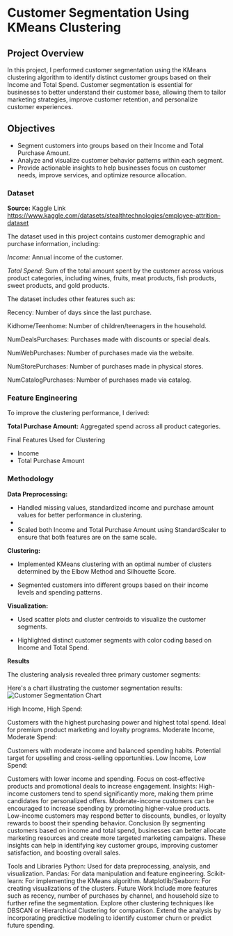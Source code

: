 # Customer Segmentation Using KMeans Clustering

## Project Overview

In this project, I performed customer segmentation using the KMeans clustering algorithm to identify distinct customer groups based on their Income and Total Spend. Customer segmentation is essential for businesses to better understand their customer base, allowing them to tailor marketing strategies, improve customer retention, and personalize customer experiences.

## Objectives

- Segment customers into groups based on their Income and Total Purchase Amount.
- Analyze and visualize customer behavior patterns within each segment.
- Provide actionable insights to help businesses focus on customer needs, improve services, and optimize resource allocation.

### Dataset

**Source:** Kaggle Link https://www.kaggle.com/datasets/stealthtechnologies/employee-attrition-dataset

The dataset used in this project contains customer demographic and purchase information, including:

_Income:_ Annual income of the customer.

_Total Spend:_ Sum of the total amount spent by the customer across various product categories, including wines, fruits, meat products, fish products, sweet products, and gold products.

The dataset includes other features such as:

Recency: Number of days since the last purchase.

Kidhome/Teenhome: Number of children/teenagers in the household.

NumDealsPurchases: Purchases made with discounts or special deals.

NumWebPurchases: Number of purchases made via the website.

NumStorePurchases: Number of purchases made in physical stores.

NumCatalogPurchases: Number of purchases made via catalog.

### Feature Engineering

To improve the clustering performance, I derived:

**Total Purchase Amount:** Aggregated spend across all product categories.

Final Features Used for Clustering

- Income
- Total Purchase Amount
  
### Methodology

**Data Preprocessing:**

- Handled missing values, standardized income and purchase amount values for better performance in clustering.
- 
- Scaled both Income and Total Purchase Amount using StandardScaler to ensure that both features are on the same scale.
  
**Clustering:**

- Implemented KMeans clustering with an optimal number of clusters determined by the Elbow Method and Silhouette Score.
  
- Segmented customers into different groups based on their income levels and spending patterns.
  
**Visualization:**

- Used scatter plots and cluster centroids to visualize the customer segments.
  
- Highlighted distinct customer segments with color coding based on Income and Total Spend.
  
**Results**

The clustering analysis revealed three primary customer segments:

Here's a chart illustrating the customer segmentation results:
![Customer Segmentation Chart](https://github.com/richardmukechiwa/Customer-Segmentation-Based-on-Income-and-Total-Spend-/blob/main/Clusterpic.png)

High Income, High Spend:

Customers with the highest purchasing power and highest total spend.
Ideal for premium product marketing and loyalty programs.
Moderate Income, Moderate Spend:

Customers with moderate income and balanced spending habits.
Potential target for upselling and cross-selling opportunities.
Low Income, Low Spend:

Customers with lower income and spending.
Focus on cost-effective products and promotional deals to increase engagement.
Insights:
High-income customers tend to spend significantly more, making them prime candidates for personalized offers.
Moderate-income customers can be encouraged to increase spending by promoting higher-value products.
Low-income customers may respond better to discounts, bundles, or loyalty rewards to boost their spending behavior.
Conclusion
By segmenting customers based on income and total spend, businesses can better allocate marketing resources and create more targeted marketing campaigns. These insights can help in identifying key customer groups, improving customer satisfaction, and boosting overall sales.

Tools and Libraries
Python: Used for data preprocessing, analysis, and visualization.
Pandas: For data manipulation and feature engineering.
Scikit-learn: For implementing the KMeans algorithm.
Matplotlib/Seaborn: For creating visualizations of the clusters.
Future Work
Include more features such as recency, number of purchases by channel, and household size to further refine the segmentation.
Explore other clustering techniques like DBSCAN or Hierarchical Clustering for comparison.
Extend the analysis by incorporating predictive modeling to identify customer churn or predict future spending.


